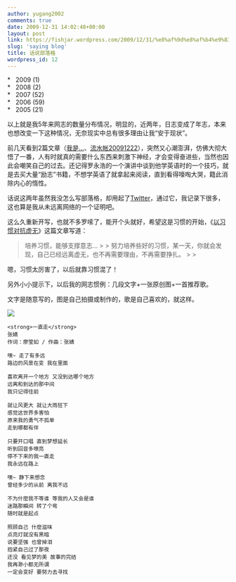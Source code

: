 ```yaml
---
author: yugang2002
comments: true
date: 2009-12-31 14:02:48+00:00
layout: post
link: https://fishjar.wordpress.com/2009/12/31/%e8%af%9d%e8%af%b4%e9%83%a8%e8%90%bd%e6%a0%bc/
slug: 'saying blog'
title: 话说部落格
wordpress_id: 12
---
```


*   2009 (1)   
*   2008 (2)   
*   2007 (52)   
*   2006 (59)   
*   2005 (21)

以上就是我5年来网志的数量分布情况，明显的，近两年，日志变成了年志，本来也想改变一下这种情况，无奈现实中总有很多理由让我“安于现状”。

前几天看到2篇文章（[我是…](http://www.luanxiang.org/blog/archives/815.html)、[流水帐20091222](http://zhasm.com/blog/20091222.html)），突然又心潮澎湃，仿佛大彻大悟了一番，人有时就真的需要什么东西来刺激下神经，才会变得奋进些，当然也因此会嘲笑自己的过去。还记得罗永浩的一个演讲中谈到他学英语时的一个技巧，就是去买大量“励志”书籍，不想学英语了就拿起来阅读，直到看得嚎啕大哭，籍此消除内心的惰性。

话说这两年虽然我没怎么写部落格，却用起了[Twitter](http://twitter.com/fishjar)，通过它，我记录下很多，这也算是我从未远离网络的一个证明吧。

这么久重新开写，也就不多罗嗦了，能开个头就好，希望这是习惯的开始，《[以习惯对抗虚无](http://www.luanxiang.org/blog/archives/556.html)》这篇文章写道：

<blockquote>培养习惯，能够支撑意志…
> 
> 努力培养些好的习惯，某一天，你就会发现，自己已经远离虚无，也不再需要理由，不再需要挣扎。
> 
> </blockquote>

嗯，习惯太厉害了，以后就靠习惯混了！

另外小小提示下，以后我的网志惯例：几段文字+一张原创图+一首推荐歌。

文字是随意写的，图是自己拍摄或制作的，歌是自己喜欢的，就这样。

![](http://farm3.static.flickr.com/2695/4218719230_9aa7d7c6e3_o.jpg)
    
    <strong>一直走</strong>
    张婧
    作词：廖莹如 / 作曲：张婧
    
    嘿~ 走了有多远
    路边的风景在变 我在里面
    
    喜欢离开一个地方 又没到达哪个地方
    远离和到达的那中间
    我只记得往前
    
    就让风更大 就让大雨狂下
    感觉这世界多害怕
    原来我的勇气不孤单
    走到哪都有伴
    
    只要开口唱 直到梦想延长
    听到回音多嘹亮
    停不下来的我一直走
    我永远在路上
    
    嘿~ 静下来想念
    曾经多少的从前 离我不远
    
    不为什麼我不等谁 等我的人又会是谁
    迷路那瞬间 转了个弯
    随时就是起点
    
    照顾自己 什麼滋味
    点亮灯就没有黑暗
    说要坚强 也曾掉泪
    抱紧自己过了那夜
    还没 看见梦的美 故事的完结
    我再渺小都无所谓
    一定会变好 要努力去寻找 

 
